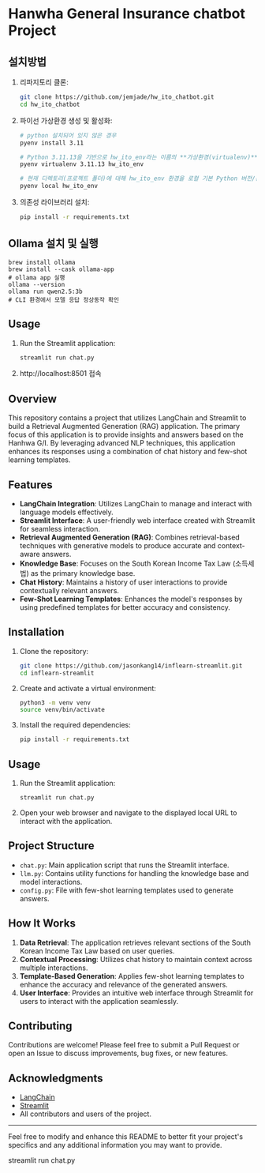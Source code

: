 # Hanwha General Insurance chatbot Project

## 설치방법

1. 리파지토리 클론:
    ```sh
    git clone https://github.com/jemjade/hw_ito_chatbot.git
    cd hw_ito_chatbot
    ```

2. 파이선 가상환경 생성 및 활성화:
    ```sh
    # python 설치되어 있지 않은 경우
    pyenv install 3.11
    
    # Python 3.11.13을 기반으로 hw_ito_env라는 이름의 **가상환경(virtualenv)**을 새로 만듭니다.
    pyenv virtualenv 3.11.13 hw_ito_env

    # 현재 디렉토리(프로젝트 폴더)에 대해 hw_ito_env 환경을 로컬 기본 Python 버전/환경으로 지정합니다.
    pyenv local hw_ito_env
    ```

3. 의존성 라이브러리 설치:
    ```sh
    pip install -r requirements.txt
    ```

## Ollama 설치 및 실행
```
brew install ollama
brew install --cask ollama-app
# ollama app 실행
ollama --version
ollama run qwen2.5:3b
# CLI 환경에서 모델 응답 정상동작 확인

```

## Usage

1. Run the Streamlit application:
    ```sh
    streamlit run chat.py
    ```

2. http://localhost:8501 접속


## Overview

This repository contains a project that utilizes LangChain and Streamlit to build a Retrieval Augmented Generation (RAG) application. The primary focus of this application is to provide insights and answers based on the Hanhwa G/I. By leveraging advanced NLP techniques, this application enhances its responses using a combination of chat history and few-shot learning templates.

## Features

- **LangChain Integration**: Utilizes LangChain to manage and interact with language models effectively.
- **Streamlit Interface**: A user-friendly web interface created with Streamlit for seamless interaction.
- **Retrieval Augmented Generation (RAG)**: Combines retrieval-based techniques with generative models to produce accurate and context-aware answers.
- **Knowledge Base**: Focuses on the South Korean Income Tax Law (소득세법) as the primary knowledge base.
- **Chat History**: Maintains a history of user interactions to provide contextually relevant answers.
- **Few-Shot Learning Templates**: Enhances the model's responses by using predefined templates for better accuracy and consistency.

## Installation

1. Clone the repository:
    ```sh
    git clone https://github.com/jasonkang14/inflearn-streamlit.git
    cd inflearn-streamlit
    ```

2. Create and activate a virtual environment:
    ```sh
    python3 -m venv venv
    source venv/bin/activate
    ```

3. Install the required dependencies:
    ```sh
    pip install -r requirements.txt
    ```

## Usage

1. Run the Streamlit application:
    ```sh
    streamlit run chat.py
    ```

2. Open your web browser and navigate to the displayed local URL to interact with the application.

## Project Structure

- `chat.py`: Main application script that runs the Streamlit interface.
- `llm.py`: Contains utility functions for handling the knowledge base and model interactions.
- `config.py`: File with few-shot learning templates used to generate answers.

## How It Works

1. **Data Retrieval**: The application retrieves relevant sections of the South Korean Income Tax Law based on user queries.
2. **Contextual Processing**: Utilizes chat history to maintain context across multiple interactions.
3. **Template-Based Generation**: Applies few-shot learning templates to enhance the accuracy and relevance of the generated answers.
4. **User Interface**: Provides an intuitive web interface through Streamlit for users to interact with the application seamlessly.

## Contributing

Contributions are welcome! Please feel free to submit a Pull Request or open an Issue to discuss improvements, bug fixes, or new features.

## Acknowledgments

- [LangChain](https://langchain.com/)
- [Streamlit](https://streamlit.io/)
- All contributors and users of the project.

---

Feel free to modify and enhance this README to better fit your project's specifics and any additional information you may want to provide.

streamlit run chat.py